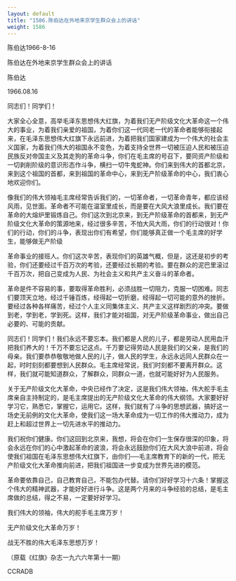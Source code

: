 ```yaml
---
layout: default
title: "1586.陈伯达在外地来京学生群众会上的讲话"
weight: 1586
---
```


陈伯达1966-8-16

陈伯达在外地来京学生群众会上的讲话

陈伯达

1966.08.16

同志们！同学们！

大家全心全意，高举毛泽东思想伟大红旗，为着我们无产阶级文化大革命这一个伟大的事业，为着我们亲爱的祖国，为着你们这一代同老一代的革命者能够衔接起来，在毛泽东思想伟大红旗下永远前进，为着把我们国家建成为一个伟大的社会主义国家，为着我们伟大的祖国永不变色，为着支持全世界一切被压迫人民和被压迫民族反对帝国主义及其走狗的革命斗争，你们在毛主席的号召下，要同资产阶级和一切剥削阶级的意识形态作斗争，横扫一切牛鬼蛇神。你们来到伟大的首都北京，来到这个祖国的首都，来到祖国的革命中心，来到无产阶级革命的中心，我们衷心地欢迎你们。

像我们的伟大领袖毛主席经常告诉我们的，一切革命者，一切革命青年，都应该经风雨，见世面。革命者不可能在温室里成长，而是要在大风大浪里成长。我们要在革命的大熔炉里锻炼自己。你们这次到北京来，到无产阶级革命的首都来，到无产阶级文化大革命的策源地来，经过很多辛苦，不怕大风大雨，你们的行动很对！你们的行动，你们的斗争，表现出你们有希望，你们能够真正做一个毛主席的好学生，能够做无产阶级

革命事业的接班人。你们这次辛苦，表现你们的英雄气概，但是，这还是初步的考验，你们还要经过千百万次的考验，还要经过长期的考验。要在群众的泥巴里滚过千百万次，把自己变成为人民、为社会主义和共产主义奋斗的革命者。

革命是件不容易的事，要取得革命胜利，必须战胜一切阻力，克服一切困难。同志们要顶天立地，经过千锤百炼，经得起一切折磨，经得起一切可能的意外的挫折。要经过各种各样痛苦，经过个人主义同集体主义、共产主义这样剧烈的冲突。要做到老，学到老，学到死。这样，我们才能对祖国，对无产阶级革命事业，做出自己必要的、可能的贡献。

同志们！同学们！我们永远不要忘本。我们都是人民的儿子，都是劳动人民用血汗把我们养大的！千万不要忘记这点。千万要记得劳动人民是我们的父亲，是我们的母亲。我们要恭恭敬敬地做人民的儿子，做人民的学生，永远永远同人民群众在一起，时时刻刻都要想到人民群众。毛主席经常说，我们时刻都不要离开群众。这样，我们就可能知道群众，了解群众，同群众一道，也就可能好好为人民服务。

关于无产阶级文化大革命，中央已经作了决定，这是我们伟大领袖，伟大舵手毛主席亲自主持制定的，是毛主席提出的无产阶级文化大革命的伟大纲领。大家要好好学习它，熟悉它，掌握它，运用它。这样，我们就有了斗争的思想武器，搞好这一场史无前例的文化大革命，使我们这一场大革命成为一切工作的伟大推动力，成为赶上和超过世界上一切先进水平的推动力。

我们祝你们健康。你们这回到北京来，我想，将会在你们一生保存很深的印象，将会永远在你们的心中激起革命的波浪，将会永远鼓励你们在大风大浪中前进，将会使我们祖国在毛泽东思想伟大红旗下，由你们──毛主席教育下的新的一代，把无产阶级文化大革命推向前进，把我们祖国进一步变成为世界先进的模范。

革命要依靠自己，自己教育自己，不能包办代替。请你们好好学习十六条！掌握这个伟大的精神武器，才能好好进行斗争。这是两个月来的斗争经验的总结，是毛主席做的总结，得之不易，一定要好好学习。

我们伟大的领袖，伟大的舵手毛主席万岁！

无产阶级文化大革命万岁！

战无不胜的伟大毛泽东思想万岁！

（原载《红旗》杂志一九六六年第十一期）

CCRADB

